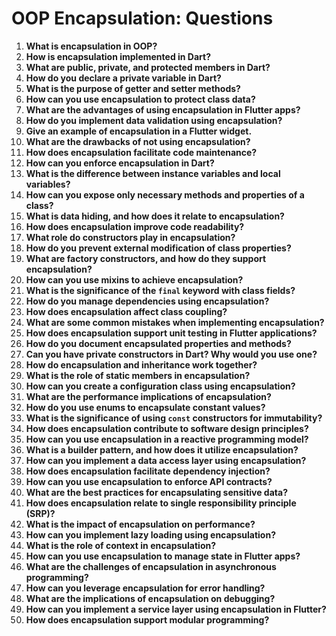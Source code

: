# OOP Encapsulation: Questions

1. **What is encapsulation in OOP?**
2. **How is encapsulation implemented in Dart?**
3. **What are public, private, and protected members in Dart?**
4. **How do you declare a private variable in Dart?**
5. **What is the purpose of getter and setter methods?**
6. **How can you use encapsulation to protect class data?**
7. **What are the advantages of using encapsulation in Flutter apps?**
8. **How do you implement data validation using encapsulation?**
9. **Give an example of encapsulation in a Flutter widget.**
10. **What are the drawbacks of not using encapsulation?**
11. **How does encapsulation facilitate code maintenance?**
12. **How can you enforce encapsulation in Dart?**
13. **What is the difference between instance variables and local variables?**
14. **How can you expose only necessary methods and properties of a class?**
15. **What is data hiding, and how does it relate to encapsulation?**
16. **How does encapsulation improve code readability?**
17. **What role do constructors play in encapsulation?**
18. **How do you prevent external modification of class properties?**
19. **What are factory constructors, and how do they support encapsulation?**
20. **How can you use mixins to achieve encapsulation?**
21. **What is the significance of the `final` keyword with class fields?**
22. **How do you manage dependencies using encapsulation?**
23. **How does encapsulation affect class coupling?**
24. **What are some common mistakes when implementing encapsulation?**
25. **How does encapsulation support unit testing in Flutter applications?**
26. **How do you document encapsulated properties and methods?**
27. **Can you have private constructors in Dart? Why would you use one?**
28. **How do encapsulation and inheritance work together?**
29. **What is the role of static members in encapsulation?**
30. **How can you create a configuration class using encapsulation?**
31. **What are the performance implications of encapsulation?**
32. **How do you use enums to encapsulate constant values?**
33. **What is the significance of using `const` constructors for immutability?**
34. **How does encapsulation contribute to software design principles?**
35. **How can you use encapsulation in a reactive programming model?**
36. **What is a builder pattern, and how does it utilize encapsulation?**
37. **How can you implement a data access layer using encapsulation?**
38. **How does encapsulation facilitate dependency injection?**
39. **How can you use encapsulation to enforce API contracts?**
40. **What are the best practices for encapsulating sensitive data?**
41. **How does encapsulation relate to single responsibility principle (SRP)?**
42. **What is the impact of encapsulation on performance?**
43. **How can you implement lazy loading using encapsulation?**
44. **What is the role of context in encapsulation?**
45. **How can you use encapsulation to manage state in Flutter apps?**
46. **What are the challenges of encapsulation in asynchronous programming?**
47. **How can you leverage encapsulation for error handling?**
48. **What are the implications of encapsulation on debugging?**
49. **How can you implement a service layer using encapsulation in Flutter?**
50. **How does encapsulation support modular programming?**

